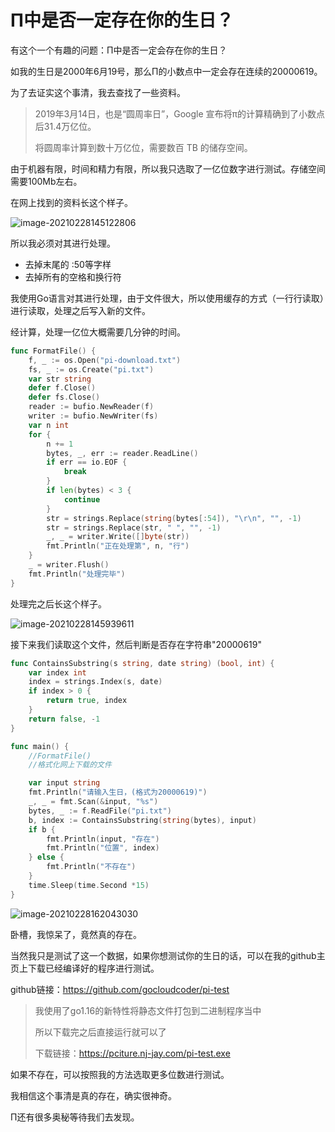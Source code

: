 # Π中是否一定存在你的生日？

有这个一个有趣的问题：Π中是否一定会存在你的生日？

如我的生日是2000年6月19号，那么Π的小数点中一定会存在连续的20000619。

为了去证实这个事清，我去查找了一些资料。

> 2019年3月14日，也是“圆周率日”，Google 宣布将π的计算精确到了小数点后31.4万亿位。
>
> 将圆周率计算到数十万亿位，需要数百 TB 的储存空间。

由于机器有限，时间和精力有限，所以我只选取了一亿位数字进行测试。存储空间需要100Mb左右。

在网上找到的资料长这个样子。

![image-20210228145122806](http://picture.nj-jay.com/image-20210228145122806.png)

所以我必须对其进行处理。

* 去掉末尾的 :50等字样
* 去掉所有的空格和换行符

我使用Go语言对其进行处理，由于文件很大，所以使用缓存的方式（一行行读取）进行读取，处理之后写入新的文件。

经计算，处理一亿位大概需要几分钟的时间。

```go
func FormatFile() {
	f, _ := os.Open("pi-download.txt")
	fs, _ := os.Create("pi.txt")
	var str string
	defer f.Close()
	defer fs.Close()
	reader := bufio.NewReader(f)
	writer := bufio.NewWriter(fs)
	var n int
	for {
		n += 1
		bytes, _, err := reader.ReadLine()
		if err == io.EOF {
			break
		}
		if len(bytes) < 3 {
			continue
		}
		str = strings.Replace(string(bytes[:54]), "\r\n", "", -1)
		str = strings.Replace(str, " ", "", -1)
		_, _ = writer.Write([]byte(str))
		fmt.Println("正在处理第", n, "行")
	}
	_ = writer.Flush()
    fmt.Println("处理完毕")
}
```

处理完之后长这个样子。

![image-20210228145939611](http://picture.nj-jay.com/image-20210228145939611.png)

接下来我们读取这个文件，然后判断是否存在字符串"20000619"

```go
func ContainsSubstring(s string, date string) (bool, int) {
	var index int
	index = strings.Index(s, date)
	if index > 0 {
		return true, index
	}
	return false, -1
}
```

```go
func main() {
	//FormatFile()
	//格式化网上下载的文件

	var input string	
	fmt.Println("请输入生日，(格式为20000619)")
	_, _ = fmt.Scan(&input, "%s")
	bytes, _ := f.ReadFile("pi.txt")
	b, index := ContainsSubstring(string(bytes), input)
	if b {
		fmt.Println(input, "存在")
		fmt.Println("位置", index)
	} else {
		fmt.Println("不存在")
	}
	time.Sleep(time.Second *15)
}
```

![image-20210228162043030](http://picture.nj-jay.com/image-20210228162043030.png)

卧槽，我惊呆了，竟然真的存在。

当然我只是测试了这一个数据，如果你想测试你的生日的话，可以在我的github主页上下载已经编译好的程序进行测试。

github链接：https://github.com/gocloudcoder/pi-test

> 我使用了go1.16的新特性将静态文件打包到二进制程序当中
>
> 所以下载完之后直接运行就可以了
>
> 下载链接：https://pciture.nj-jay.com/pi-test.exe

如果不存在，可以按照我的方法选取更多位数进行测试。

我相信这个事清是真的存在，确实很神奇。

Π还有很多奥秘等待我们去发现。

